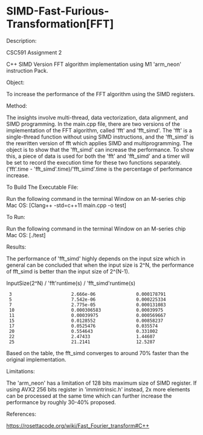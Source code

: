 # SIMD-Fast-Furious-Transformation[FFT]

Description:

CSC591 Assignment 2

C++ SIMD Version FFT algorithm implementation using M1 'arm_neon' instruction Pack. 


Object:

To increase the performance of the FFT algorithm using the SIMD registers. 


Method:

The insights involve multi-thread, data vectorization, data alignment, and SIMD programming. In the main.cpp file, there are two versions of the implementation of the FFT algorithm, called 'fft' and 'fft_simd'. The 'fft' is a single-thread function without using SIMD instructions, and the 'fft_simd' is the rewritten version of fft which applies SIMD and multiprogramming. The object is to show that the 'fft_simd' can increase the performance. To show this, a piece of data is used for both the 'fft' and 'fft_simd' and a timer will be set to record the execution time for these two functions separately. ('fft'.time - 'fft_simd'.time)/'fft_simd'.time is the percentage of performance increase. 


To Build The Executable File:

Run the following command in the terminal Window on an M-series chip Mac OS: [Clang++ -std=c++11 main.cpp -o test]


To Run:

Run the following command in the terminal Window on an M-series chip Mac OS: [./test]

Results:

The performance of 'fft_simd' highly depends on the input size which in general can be concluded that when the input size is 2^N, the performance of fft_simd is better than the input size of 2^(N-1).

InputSize(2^N)      /     'fft'runtime(s)      /   'fft_simd'runtime(s)

     3                      2.666e-06               0.000178791               
     5                      7.542e-06               0.000225334
     7                      2.775e-05               0.000131083
     10                     0.000306583             0.00039975
     11                     0.00039975              0.000569667
     15                     0.0128552               0.00858237
     17                     0.0525476               0.035574
     20                     0.554643                0.331002
     22                     2.47433                 1.44607
     25                     21.2141                 12.5287

Based on the table, the fft_simd converges to around 70% faster than the original implementation.

Limitations:

The 'arm_neon' has a limitation of 128 bits maximum size of SIMD register. If using AVX2 256 bits register in 'immintrinsic.h' instead, 2x more elements can be processed at the same time which can further increase the performance by roughly 30-40% proposed. 

References:

https://rosettacode.org/wiki/Fast_Fourier_transform#C++

